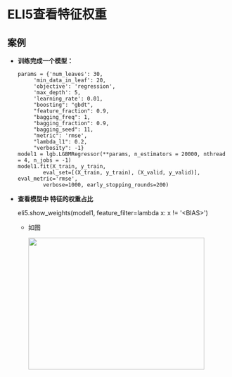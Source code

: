 # ELI5查看特征权重

## 案例

*   __训练完成一个模型：__

        params = {'num_leaves': 30,
             'min_data_in_leaf': 20,
             'objective': 'regression',
             'max_depth': 5,
             'learning_rate': 0.01,
             "boosting": "gbdt",
             "feature_fraction": 0.9,
             "bagging_freq": 1,
             "bagging_fraction": 0.9,
             "bagging_seed": 11,
             "metric": 'rmse',
             "lambda_l1": 0.2,
             "verbosity": -1}
        model1 = lgb.LGBMRegressor(**params, n_estimators = 20000, nthread = 4, n_jobs = -1)
        model1.fit(X_train, y_train, 
                eval_set=[(X_train, y_train), (X_valid, y_valid)], eval_metric='rmse',
                verbose=1000, early_stopping_rounds=200)


*   __查看模型中 特征的权重占比__

    eli5.show_weights(model1, feature_filter=lambda x: x != '\<BIAS>')

    *   如图

        <div ><img width="400" height="300" src="https://raw.githubusercontent.com/OneStepAndTwoSteps/Data_Analysis/master/static/%E6%A8%A1%E5%9E%8B%E8%A7%A3%E9%87%8A%E5%B7%A5%E5%85%B7/eli5/1.png"/></div>

